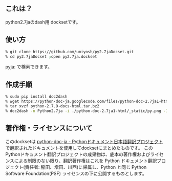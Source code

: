 ## これは？

python2.7jaのdash用 docksetです。

## 使い方

~~~ bash
% git clone https://github.com/umiyosh/py2.7jaDocset.git
% cd py2.7jaDocset ;open py2.7ja.dockset
~~~

pyja: で検索できます。

## 作成手順

~~~ bash
% sudo pip install doc2dash
% wget https://python-doc-ja.googlecode.com/files/python-doc-2.7ja1-html.tar.gz
% tar xvzf python-2.7.9-docs-html.tar.bz2
% doc2dash -n Python2.7ja -i ./python-doc-2.7ja1-html/_static/py.png -I index.html -d ./output ./python-doc-2.7ja1-html
~~~

## 著作権・ライセンスについて

このdocksetは [python-doc-ja - Pythonドキュメント日本語翻訳プロジェクト ](https://code.google.com/p/python-doc-ja/) で翻訳されたドキュメントを使用してdocksetにまとめたものです。
このPythonドキュメント翻訳プロジェクトの成果物は、底本の著作権およびライセンスによる制限のない限り、翻訳著作権はこれを Python ドキュメント翻訳プロジェクト(責任者: 稲田、増田、川西)に帰属し、Python と同じ Python Software Foundation(PSF) ライセンスの下に公開するものとします。

